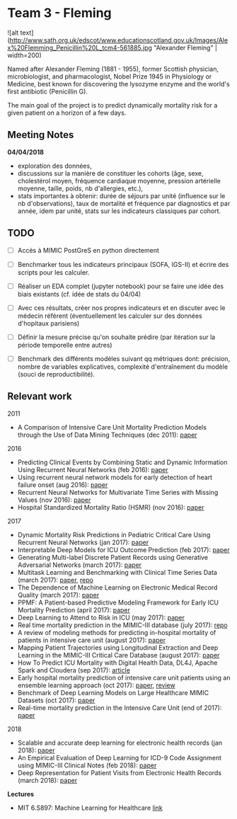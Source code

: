 # Team 3 - Fleming

![alt text](http://www.sath.org.uk/edscot/www.educationscotland.gov.uk/Images/Alex%20Flemming_Penicillin%20L_tcm4-561885.jpg "Alexander Fleming" | width=200)

Named after Alexander Fleming (1881 - 1955), former Scottish physician, microbiologist, and pharmacologist, Nobel Prize 1945 in Physiology or Medicine, best known for discovering the lysozyme enzyme and the world's first antibiotic (Penicillin G).

The main goal of the project is to predict dynamically mortality risk for a given patient on a horizon of a few days.

## Meeting Notes
**04/04/2018**
- exploration des données, 
- discussions sur la manière de constituer les cohorts (âge, sexe, cholestérol moyen, fréquence cardiaque moyenne, pression artérielle moyenne, taille, poids, nb d'allergies, etc.), 
- stats importantes à obtenir: durée de séjours par unité (influence sur le nb d'observations), taux de mortalité et fréquence par diagnostics et par année, idem par unité, stats sur les indicateurs classiques par cohort.


## TODO
- [ ] Accès à MIMIC PostGreS en python directement
- [ ] Benchmarker tous les indicateurs principaux (SOFA, IGS-II) et écrire des scripts pour les calculer.
- [ ] Réaliser un EDA complet (jupyter notebook) pour se faire une idée des biais existants (cf. idée de stats du 04/04)
- [ ] Avec ces résultats, créer nos propres indicateurs et en discuter avec le médecin référent (éventuellement les calculer sur des données d'hopitaux parisiens)
- [ ] Définir la mesure précise qu'on souhaite prédire (par itération sur la période temporelle entre autres)
- [ ] Benchmark des différents modèles suivant qq métriques dont: précision, nombre de variables explicatives, complexité d'entraînement du modèle (souci de reproductibilité).


## Relevant work

2011
- A Comparison of Intensive Care Unit Mortality Prediction Models through the Use of Data Mining Techniques (dec 2011): [paper](https://www.ncbi.nlm.nih.gov/pmc/articles/PMC3259558/)

2016
- Predicting Clinical Events by Combining Static and Dynamic Information Using Recurrent Neural Networks (feb 2016): [paper](https://arxiv.org/abs/1602.02685)
- Using recurrent neural network models for early detection of heart failure onset (aug 2016): [paper](https://academic.oup.com/jamia/article/24/2/361/2631499)
- Recurrent Neural Networks for Multivariate Time Series with Missing Values (nov 2016): [paper](https://arxiv.org/abs/1606.01865)
- Hospital Standardized Mortality Ratio (HSMR) (nov 2016): [paper](https://www.cihi.ca/sites/default/files/document/hsmr_tech_notes_en.pdf)

2017
- Dynamic Mortality Risk Predictions in Pediatric Critical Care Using Recurrent Neural Networks (jan 2017): [paper](https://arxiv.org/abs/1701.06675)
- Interpretable Deep Models for ICU Outcome Prediction (feb 2017): [paper](https://www.ncbi.nlm.nih.gov/pmc/articles/PMC5333206/)
- Generating Multi-label Discrete Patient Records using Generative Adversarial Networks (march 2017): [paper](https://arxiv.org/abs/1703.06490)
- Multitask Learning and Benchmarking with Clinical Time Series Data (march 2017): [paper](https://arxiv.org/abs/1703.07771), [repo](https://github.com/YerevaNN/mimic3-benchmarks)
- The Dependence of Machine Learning on Electronic Medical Record Quality (march 2017): [paper](https://arxiv.org/abs/1703.08251)
- PPMF: A Patient-based Predictive Modeling Framework for Early ICU Mortality Prediction (april 2017): [paper](https://arxiv.org/abs/1704.07499)
- Deep Learning to Attend to Risk in ICU (may 2017): [paper](https://arxiv.org/abs/1707.05010)
- Real time mortality prediction in the MIMIC-III database (july 2017): [repo](https://github.com/alistairewj/mortality-prediction)
- A review of modeling methods for predicting in-hospital mortality of patients in intensive care unit (august 2017): [paper](http://jeccm.amegroups.com/article/view/3790/4434)
- Mapping Patient Trajectories using Longitudinal Extraction and Deep Learning in the MIMIC-III Critical Care Database (august 2017): [paper](https://www.biorxiv.org/content/biorxiv/early/2017/08/17/177428.full.pdf)
- How To Predict ICU Mortality with Digital Health Data, DL4J, Apache Spark and Cloudera (sep 2017): [article](https://blog.cloudera.com/blog/2017/09/how-to-predict-icu-mortality-with-digital-health-data-dl4j-apache-spark-and-cloudera/)
- Early hospital mortality prediction of intensive care unit patients using an ensemble learning approach (oct 2017): [paper](https://www.sciencedirect.com/science/article/pii/S1386505617303581?via%3Dihub), [review](https://www.slideshare.net/RezaSadeghi4/early-hospital-mortality-prediction-of-intensive-care-unit-patients-using-an-ensemble-learning-approach)
- Benchmark of Deep Learning Models on Large Healthcare MIMIC Datasets (oct 2017): [paper](https://arxiv.org/abs/1710.08531)
- Real-time mortality prediction in the Intensive Care Unit (end of 2017): [paper](http://lcp.mit.edu/pdf/JohnsonAMIA2017.pdf)

2018
- Scalable and accurate deep learning for electronic health records (jan 2018): [paper](https://arxiv.org/abs/1801.07860)
- An Empirical Evaluation of Deep Learning for ICD-9 Code Assignment using MIMIC-III Clinical Notes (feb 2018): [paper](https://arxiv.org/abs/1802.02311)
- Deep Representation for Patient Visits from Electronic Health Records (march 2018): [paper](https://arxiv.org/abs/1803.09533)

**Lectures**
- MIT 6.S897: Machine Learning for Healthcare [link](https://mlhc17mit.github.io/)
